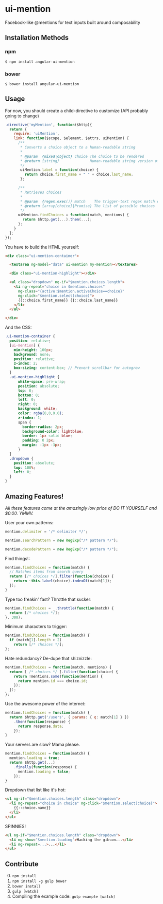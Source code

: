 # ui-mention
Facebook-like @mentions for text inputs built around composability

## Installation Methods

### npm
```
$ npm install angular-ui-mention
```
### bower
```
$ bower install angular-ui-mention
```
## Usage
For now, you should create a child-directive to customize (API probably going to change)

```js
.directive('myMention', function($http){
  return {
    require: 'uiMention',
    link: function($scope, $element, $attrs, uiMention) {
      /**
       * Converts a choice object to a human-readable string
       *
       * @param  {mixed|object} choice The choice to be rendered
       * @return {string}              Human-readable string version of choice
       */
       uiMention.label = function(choice) {
         return choice.first_name + " " + choice.last_name;
       };

      /**
       * Retrieves choices
       *
       * @param  {regex.exec()} match    The trigger-text regex match object
       * @return {array[choice]|Promise} The list of possible choices
       */
      uiMention.findChoices = function(match, mentions) {
        return $http.get(...).then(...);
      };
    }
  };
});
```
You have to build the HTML yourself:
```html
<div class="ui-mention-container">

  <textarea ng-model="data" ui-mention my-mention></textarea>

  <div class="ui-mention-highlight"></div>

  <ul class="dropdown" ng-if="$mention.choices.length">
    <li ng-repeat="choice in $mention.choices"
      ng-class="{active:$mention.activeChoice==choice}"
      ng-click="$mention.select(choice)">
      {{::choice.first_name}} {{::choice.last_name}}
    </li>
  </ul>

</div>
```
And the CSS:
```scss
.ui-mention-container {
  position: relative;
  [ui-mention] {
    min-height: 100px;
    background: none;
    position: relative;
    z-index: 2;
    box-sizing: content-box; // Prevent scrollbar for autogrow
  }
  .ui-mention-highlight {
      white-space: pre-wrap;
      position: absolute;
      top: 0;
      bottom: 0;
      left: 0;
      right: 0;
      background: white;
      color: rgba(0,0,0,0);
      z-index: 1;
      span {
        border-radius: 2px;
        background-color: lightblue;
        border: 1px solid blue;
        padding: 0 2px;
        margin: -1px -3px;
      }
  }
  .dropdown {
    position: absolute;
    top: 100%;
    left: 0;
  }
}
```

## Amazing Features!

_All these features come at the amazingly low price of DO IT YOURSELF and $0.00. YMMV._

User your own patterns:
```js
mention.delimiter = '/* delimiter */';

mention.searchPattern = new RegExp("/* pattern */");

mention.decodePattern = new RegExp("/* pattern */");
```

Find things!:
```js
mention.findChoices = function(match) {
  // Matches items from search query
  return [/* choices */].filter(function(choice) {
    return ~this.label(choice).indexOf(match[1]);
  });
}
```

Type too freakin' fast? Throttle that sucker:
```js
mention.findChoices = _.throttle(function(match) {
  return [/* choices */];
}, 300);
```

Minimum characters to trigger:
```js
mention.findChoices = function(match) {
  if (match[1].length > 2)
    return [/* choices */];
};
```

Hate redundancy? De-dupe that shiznizzle:
```js
mention.findChoices = function(match, mentions) {
  return [ /* choices */ ].filter(function(choice) {
    return !mentions.some(function(mention) {
      return mention.id === choice.id;
    });
  });
};
```

Use the awesome power of the internet:
```js
mention.findChoices = function(match) {
  return $http.get('/users', { params: { q: match[1] } })
    .then(function(response) {
      return response.data;
    });
}
```

Your servers are slow? Mama please.
```js
mention.findChoices = function(match) {
  mention.loading = true;
  return $http.get(...)
    .finally(function(response) {
      mention.loading = false;
    });
}
```

Dropdown that list like it's hot:
```html
<ul ng-if="$mention.choices.length" class="dropdown">
  <li ng-repeat="choice in choice" ng-click="$mention.select(choice)">
    {{::choice.name}}
  </li>
</ul>
```

SPINNIES!
```html
<ul ng-if="$mention.choices.length" class="dropdown">
  <li ng-show="$mention.loading">Hacking the gibson...</li>
  <li ng-repeat=...>...</li>
</ul>
```

## Contribute

0. `npm install`
0. `npm install -g gulp bower`
0. `bower install`
0. `gulp [watch]`
0. Compiling the example code: `gulp example [watch]`
